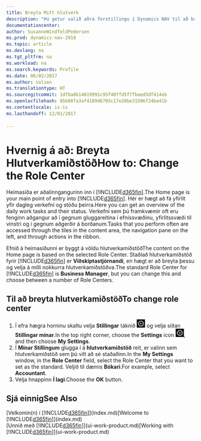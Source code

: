 ```yaml
---
title: Breyta Mitt hlutverk
description: "Þú getur valið aðra forstillingu í Dynamics NAV til að breyta því sem birtist á heimasíðunni þinni."
documentationcenter: 
author: SusanneWindfeldPedersen
ms.prod: dynamics-nav-2018
ms.topic: article
ms.devlang: na
ms.tgt_pltfrm: na
ms.workload: na
ms.search.keywords: Profile
ms.date: 06/02/2017
ms.author: solsen
ms.translationtype: HT
ms.sourcegitcommit: 1dfba8b14019991c95f40ffd5f7fbaed5df414eb
ms.openlocfilehash: 85b68fa3af4189d6703c17e28be31506f24be41b
ms.contentlocale: is-is
ms.lasthandoff: 12/01/2017

---
```

# <a name="how-to-change-the-role-center"></a><span data-ttu-id="608d0-103">Hvernig á að: Breyta Hlutverkamiðstöð</span><span class="sxs-lookup"><span data-stu-id="608d0-103">How to: Change the Role Center</span></span>
<span data-ttu-id="608d0-104">Heimasíða er aðalinngangurinn inn í [!INCLUDE[d365fin](includes/d365fin_md.md)].</span><span class="sxs-lookup"><span data-stu-id="608d0-104">The Home page is your main point of entry into [!INCLUDE[d365fin](includes/d365fin_md.md)].</span></span> <span data-ttu-id="608d0-105">Hér er hægt að fá yfirlit yfir dagleg verkefni og stöðu þeirra.</span><span class="sxs-lookup"><span data-stu-id="608d0-105">Here you can get an overview of the daily work tasks and their status.</span></span> <span data-ttu-id="608d0-106">Verkefni sem þú framkvæmir oft eru fenginn aðgangur að í gegnum gluggareitina í efnissvæðinu, yfirlitssvæði til vinstri og í gegnum aðgerðir á borðanum.</span><span class="sxs-lookup"><span data-stu-id="608d0-106">Tasks that you perform often are accessed through the tiles in the content area, the navigation pane on the left, and through actions in the ribbon.</span></span>

<span data-ttu-id="608d0-107">Efnið á heimasíðunni er byggt á völdu hlutverkamiðstöð</span><span class="sxs-lookup"><span data-stu-id="608d0-107">The content on the Home page is based on the selected Role Center.</span></span> <span data-ttu-id="608d0-108">Staðlað hlutverkamiðstöð fyrir [!INCLUDE[d365fin](includes/d365fin_md.md)] er **Viðskiptastjórnandi**, en hægt er að breyta þessu og velja á milli nokkurra hlutverkamiðstöðva.</span><span class="sxs-lookup"><span data-stu-id="608d0-108">The standard Role Center for [!INCLUDE[d365fin](includes/d365fin_md.md)] is **Business Manager**, but you can change this and choose between a number of Role Centers.</span></span>

## <a name="to-change-role-center"></a><span data-ttu-id="608d0-109">Til að breyta hlutverkamiðstöð</span><span class="sxs-lookup"><span data-stu-id="608d0-109">To change role center</span></span>
1. <span data-ttu-id="608d0-110">Í efra hægra horninu skaltu velja **Stillingar** táknið ![Stillingar](media/ui-experience/settings_icon_small.png "Stillingar tákn fyrir miðstöð") og velja síðan **Stillingar mínar**.</span><span class="sxs-lookup"><span data-stu-id="608d0-110">In the top right corner, choose the **Settings** icon ![Settings](media/ui-experience/settings_icon_small.png "Settings icon for role center"), and then choose **My Settings**.</span></span>
2. <span data-ttu-id="608d0-111">Í **Mínar Stillingum** glugga í á **hlutverkamiðstöð** reit, er valinn sem hlutverkamiðstöð sem þú vilt að sé staðallinn.</span><span class="sxs-lookup"><span data-stu-id="608d0-111">In the **My Settings** window, in the **Role Center** field, select the Role Center that you want to set as the standard.</span></span> <span data-ttu-id="608d0-112">Veljið til dæmis **Bókari**.</span><span class="sxs-lookup"><span data-stu-id="608d0-112">For example, select **Accountant**.</span></span>
3. <span data-ttu-id="608d0-113">Velja hnappinn **Í lagi**.</span><span class="sxs-lookup"><span data-stu-id="608d0-113">Choose the **OK** button.</span></span>

## <a name="see-also"></a><span data-ttu-id="608d0-114">Sjá einnig</span><span class="sxs-lookup"><span data-stu-id="608d0-114">See Also</span></span>
<span data-ttu-id="608d0-115">[Velkomin(n) í [!INCLUDE[d365fin](includes/d365fin_md.md)]](index.md)</span><span class="sxs-lookup"><span data-stu-id="608d0-115">[Welcome to [!INCLUDE[d365fin](includes/d365fin_md.md)]](index.md)</span></span>  
<span data-ttu-id="608d0-116">[Unnið með [!INCLUDE[d365fin](includes/d365fin_md.md)]](ui-work-product.md)</span><span class="sxs-lookup"><span data-stu-id="608d0-116">[Working with [!INCLUDE[d365fin](includes/d365fin_md.md)]](ui-work-product.md)</span></span>  

